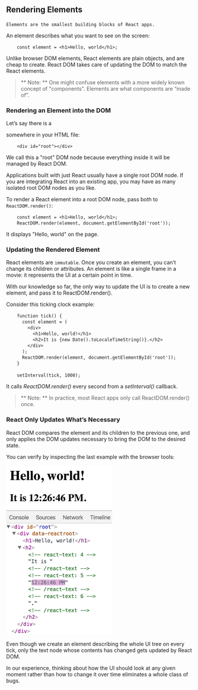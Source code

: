 ## Rendering Elements

`Elements are the smallest building blocks of React apps.`

An element describes what you want to see on the screen:
```
    const element = <h1>Hello, world</h1>;
```
Unlike browser DOM elements, React elements are plain objects, and are cheap to create. React DOM takes care of updating the DOM to match the React elements.

>** Note: ** One might confuse elements with a more widely known concept of "components". Elements are what components are “made of”.

### Rendering an Element into the DOM

Let’s say there is a <div> somewhere in your HTML file:
```
    <div id="root"></div>
```
We call this a "root" DOM node because everything inside it will be managed by React DOM.

Applications built with just React usually have a single root DOM node. If you are integrating React into an existing app, you may have as many isolated root DOM nodes as you like.

To render a React element into a root DOM node, pass both to `ReactDOM.render()`:
```
    const element = <h1>Hello, world</h1>;
    ReactDOM.render(element, document.getElementById('root'));
```
It displays "Hello, world" on the page.

### Updating the Rendered Element

React elements are `immutable`. Once you create an element, you can’t change its children or attributes. An element is like a single frame in a movie: it represents the UI at a certain point in time.

With our knowledge so far, the only way to update the UI is to create a new element, and pass it to ReactDOM.render().

Consider this ticking clock example:
```
    function tick() {
      const element = (
        <div>
          <h1>Hello, world!</h1>
          <h2>It is {new Date().toLocaleTimeString()}.</h2>
        </div>
      );
      ReactDOM.render(element, document.getElementById('root'));
    }

    setInterval(tick, 1000);
```
It calls *ReactDOM.render()* every second from a *setInterval()* callback.

>** Note: ** In practice, most React apps only call ReactDOM.render() once.

### React Only Updates What’s Necessary

React DOM compares the element and its children to the previous one, and only applies the DOM updates necessary to bring the DOM to the desired state.

You can verify by inspecting the last example with the browser tools:

![](img/dom.gif)

Even though we create an element describing the whole UI tree on every tick, only the text node whose contents has changed gets updated by React DOM.

In our experience, thinking about how the UI should look at any given moment rather than how to change it over time eliminates a whole class of bugs.
